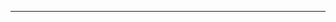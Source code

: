 <!--
CO_OP_TRANSLATOR_METADATA:
{
  "original_hash": "b12098603dc3061d3cdac77ecce93658",
  "translation_date": "2025-08-28T19:45:35+00:00",
  "source_file": "03-CoreGenerativeAITechniques/README.md",
  "language_code": "bg"
}
-->


---


